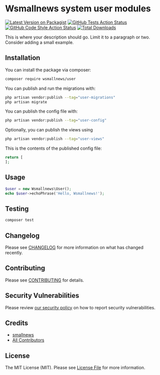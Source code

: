 # Wsmallnews system user modules

[![Latest Version on Packagist](https://img.shields.io/packagist/v/wsmallnews/user.svg?style=flat-square)](https://packagist.org/packages/wsmallnews/user)
[![GitHub Tests Action Status](https://img.shields.io/github/actions/workflow/status/wsmallnews/user/run-tests.yml?branch=main&label=tests&style=flat-square)](https://github.com/wsmallnews/user/actions?query=workflow%3Arun-tests+branch%3Amain)
[![GitHub Code Style Action Status](https://img.shields.io/github/actions/workflow/status/wsmallnews/user/fix-php-code-styling.yml?branch=main&label=code%20style&style=flat-square)](https://github.com/wsmallnews/user/actions?query=workflow%3A"Fix+PHP+code+styling"+branch%3Amain)
[![Total Downloads](https://img.shields.io/packagist/dt/wsmallnews/user.svg?style=flat-square)](https://packagist.org/packages/wsmallnews/user)



This is where your description should go. Limit it to a paragraph or two. Consider adding a small example.

## Installation

You can install the package via composer:

```bash
composer require wsmallnews/user
```

You can publish and run the migrations with:

```bash
php artisan vendor:publish --tag="user-migrations"
php artisan migrate
```

You can publish the config file with:

```bash
php artisan vendor:publish --tag="user-config"
```

Optionally, you can publish the views using

```bash
php artisan vendor:publish --tag="user-views"
```

This is the contents of the published config file:

```php
return [
];
```

## Usage

```php
$user = new Wsmallnews\User();
echo $user->echoPhrase('Hello, Wsmallnews!');
```

## Testing

```bash
composer test
```

## Changelog

Please see [CHANGELOG](CHANGELOG.md) for more information on what has changed recently.

## Contributing

Please see [CONTRIBUTING](.github/CONTRIBUTING.md) for details.

## Security Vulnerabilities

Please review [our security policy](../../security/policy) on how to report security vulnerabilities.

## Credits

- [smallnews](https://github.com/Wsmallnews)
- [All Contributors](../../contributors)

## License

The MIT License (MIT). Please see [License File](LICENSE.md) for more information.
